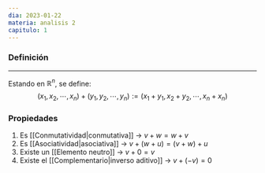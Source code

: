 ```yaml
---
dia: 2023-01-22
materia: analisis 2
capitulo: 1
---
```

### Definición
---
Estando en $\mathbb{R}^n$, se define: 
$$ (x_1, x_2, \cdots, x_n) + (y_1, y_2, \cdots, y_n) := (x_1 + y_1, x_2 + y_2, \cdots, x_n + x_n)$$

### Propiedades
1. Es [[Conmutatividad|conmutativa]] -> $v + w = w + v$ 
2. Es [[Asociatividad|asociativa]] -> $v + (w + u) = (v + w) + u$
3. Existe un [[Elemento neutro]] -> $v + 0 = v$
4. Existe el [[Complementario|inverso aditivo]] -> $v + (-v) = 0$